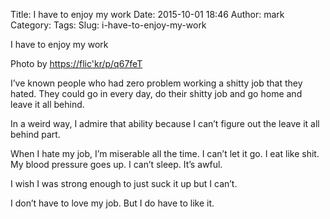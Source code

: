 Title: I have to enjoy my work
Date: 2015-10-01 18:46
Author: mark
Category: 
Tags: 
Slug: i-have-to-enjoy-my-work

I have to enjoy my work

Photo by [https://flic'kr/p/q67feT](https://flic.kr/p/q67feT)

I’ve known people who had zero problem working a shitty job that they hated. They could go in every day, do their shitty job and go home and leave it all behind.

In a weird way, I admire that ability because I can’t figure out the leave it all behind part.

When I hate my job, I’m miserable all the time. I can’t let it go. I eat like shit. My blood pressure goes up. I can’t sleep. It’s awful.

I wish I was strong enough to just suck it up but I can’t.

I don’t have to love my job. But I do have to like it.

